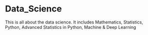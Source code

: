 # Data_Science
This is all about the data science. It includes Mathematics, Statistics, Python, Advanced Statistics in Python, Machine &amp; Deep Learning
